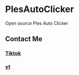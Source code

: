 # PlesAutoClicker
Open source Ples Auto Clicker





## Contact Me 
### [Tiktok](https://www.tiktok.com/@atloth_pingu)
### [yt](https://www.youtube.com/channel/UCwncbVkFpTbFGQrGseyWntA)

